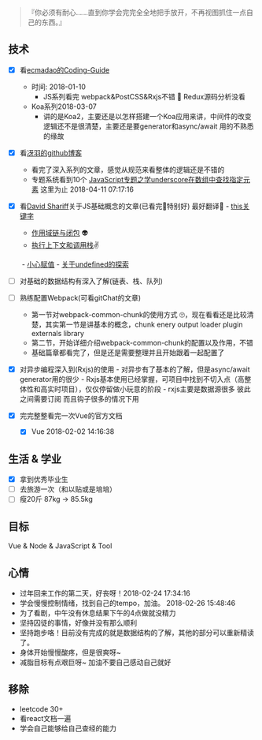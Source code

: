 > 『你必须有耐心……直到你学会完完全全地把手放开，不再视图抓住一点自己的东西。』

## 技术

- [x] 看[ecmadao的Coding-Guide](https://github.com/ecmadao/Coding-Guide#%E7%AE%97%E6%B3%95--ml)
  - 时间: 2018-01-10  
    - JS系列看完  webpack&PostCSS&Rxjs不错  🤩 Redux源码分析没看
  - Koa系列2018-03-07
    - 讲的是Koa2，主要还是以怎样搭建一个Koa应用来讲，中间件的改变逻辑还不是很清楚，主要还是要generator和async/await 用的不熟悉的缘故
- [x] 看[冴羽的github博客](https://github.com/mqyqingfeng/Blog)
  - 看完了深入系列的文章，感觉从规范来看整体的逻辑还是不错的
  - 专题系统看到10个 [JavaScript专题之学underscore在数组中查找指定元素](https://github.com/mqyqingfeng/Blog/issues/37) 这里为止 2018-04-11 07:17:16
- [x] 看[David Shariff](http://davidshariff.com/blog/)关于JS基础概念的文章(已看完🤯特别好)   最好翻译😬
      - [this关键字](http://davidshariff.com/blog/javascript-this-keyword/)

  - [作用域链与闭包](http://davidshariff.com/blog/javascript-scope-chain-and-closures/) 👽
  - [执行上下文和调用栈](http://davidshariff.com/blog/what-is-the-execution-context-in-javascript/)✌️

  ​    - [小心赋值](http://davidshariff.com/blog/chaining-variable-assignments-in-javascript-words-of-caution/)
      - [关于undefined的探索](http://davidshariff.com/blog/javascripts-undefined-explored/)
- [ ] 对基础的数据结构有深入了解(链表、栈、队列)
- [ ] 熟练配置Webpack(可看gitChat的文章)
  - 第一节对webpack-common-chunk的使用方式 🙄，现在看看还是比较清楚，其实第一节是讲基本的概念，chunk enery output loader plugin externals library
  - 第二节，开始详细介绍webpack-common-chunk的配置以及作用，不错
  - 基础篇章都看完了，但是还是需要整理并且开始跟着一起配置了
- [x] 对异步编程深入到(Rxjs)的使用
      - 对异步有了基本的了解，但是async/await generator用的很少
      - Rxjs基本使用已经掌握，可项目中找到不切入点（高整体性和高实时项目），仅仅停留做小玩意的阶段
      - rxjs主要是数据源很多 彼此之间需要订阅 而且钩子很多的情况下用
- [x] 完完整整看完一次Vue的官方文档
  - [x] Vue   2018-02-02 14:16:38


## 生活 & 学业

- [x] 拿到优秀毕业生
- [ ] 去旅游一次（和以贴或是培培）
- [ ] 瘦20斤 87kg  -> 85.5kg

## 目标
Vue & Node & JavaScript & Tool



## 心情
- 过年回来工作的第二天，好丧呀！2018-02-24 17:34:16
- 学会慢慢控制情绪，找到自己的tempo，加油。 2018-02-26 15:48:46
- 为了看剧，中午没有休息结果下午的4点做就没精力
- 坚持囚徒的事情，好像并没有那么顺利
- 坚持跑步咯！目前没有完成的就是数据结构的了解，其他的部分可以重新精读了。
- 身体开始慢慢酸疼，但是很爽呀~
- 减脂目标有点艰巨呀~ 加油不要自己感动自己就好




## 移除

-  leetcode 30+
- 看react文档一遍
- 学会自己能够给自己查经的能力